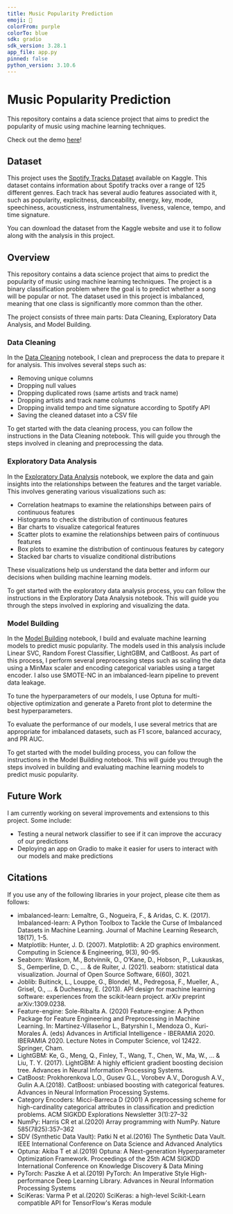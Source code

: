 ```yaml
---
title: Music Popularity Prediction
emoji: 🚀
colorFrom: purple
colorTo: blue
sdk: gradio
sdk_version: 3.28.1
app_file: app.py
pinned: false
python_version: 3.10.6
---
```


# Music Popularity Prediction

This repository contains a data science project that aims to predict the popularity of music using machine learning techniques.

Check out the demo [here](https://huggingface.co/spaces/diivien/Music-Popularity-Prediction)!

## Dataset

This project uses the [Spotify Tracks Dataset](https://www.kaggle.com/datasets/maharshipandya/-spotify-tracks-dataset) available on Kaggle. This dataset contains information about Spotify tracks over a range of 125 different genres. Each track has several audio features associated with it, such as popularity, explicitness, danceability, energy, key, mode, speechiness, acousticness, instrumentalness, liveness, valence, tempo, and time signature.

You can download the dataset from the Kaggle website and use it to follow along with the analysis in this project.

## Overview

This repository contains a data science project that aims to predict the popularity of music using machine learning techniques. The project is a binary classification problem where the goal is to predict whether a song will be popular or not. The dataset used in this project is imbalanced, meaning that one class is significantly more common than the other.

The project consists of three main parts: Data Cleaning, Exploratory Data Analysis, and Model Building.

### Data Cleaning

In the [Data Cleaning](https://github.com/diivien/Music-Popularity-Prediction/blob/master/Data%20Cleaning.ipynb) notebook, I clean and preprocess the data to prepare it for analysis. This involves several steps such as:

- Removing unique columns
- Dropping null values
- Dropping duplicated rows (same artists and track name)
- Dropping artists and track name columns
- Dropping invalid tempo and time signature according to Spotify API
- Saving the cleaned dataset into a CSV file

To get started with the data cleaning process, you can follow the instructions in the Data Cleaning notebook. This will guide you through the steps involved in cleaning and preprocessing the data.

### Exploratory Data Analysis

In the [Exploratory Data Analysis](https://github.com/diivien/Music-Popularity-Prediction/blob/master/Exploratory%20Data%20Analysis.ipynb) notebook, we explore the data and gain insights into the relationships between the features and the target variable. This involves generating various visualizations such as:

- Correlation heatmaps to examine the relationships between pairs of continuous features
- Histograms to check the distribution of continuous features
- Bar charts to visualize categorical features
- Scatter plots to examine the relationships between pairs of continuous features
- Box plots to examine the distribution of continuous features by category
- Stacked bar charts to visualize conditional distributions

These visualizations help us understand the data better and inform our decisions when building machine learning models.

To get started with the exploratory data analysis process, you can follow the instructions in the Exploratory Data Analysis notebook. This will guide you through the steps involved in exploring and visualizing the data.

### Model Building

In the [Model Building](https://github.com/diivien/Music-Popularity-Prediction/blob/master/Model%20Building.ipynb) notebook, I build and evaluate machine learning models to predict music popularity. The models used in this analysis include Linear SVC, Random Forest Classifier, LightGBM, and CatBoost. As part of this process, I perform several preprocessing steps such as scaling the data using a MinMax scaler and encoding categorical variables using a target encoder. I also use SMOTE-NC in an imbalanced-learn pipeline to prevent data leakage.

To tune the hyperparameters of our models, I use Optuna for multi-objective optimization and generate a Pareto front plot to determine the best hyperparameters.

To evaluate the performance of our models, I use several metrics that are appropriate for imbalanced datasets, such as F1 score, balanced accuracy, and PR AUC.

To get started with the model building process, you can follow the instructions in the Model Building notebook. This will guide you through the steps involved in building and evaluating machine learning models to predict music popularity.

## Future Work

I am currently working on several improvements and extensions to this project. Some include:

- Testing a neural network classifier to see if it can improve the accuracy of our predictions
- Deploying an app on Gradio to make it easier for users to interact with our models and make predictions


## Citations

If you use any of the following libraries in your project, please cite them as follows:

- imbalanced-learn: Lemaître, G., Nogueira, F., & Aridas, C. K. (2017). Imbalanced-learn: A Python Toolbox to Tackle the Curse of Imbalanced Datasets in Machine Learning. Journal of Machine Learning Research, 18(17), 1-5.
- Matplotlib: Hunter, J. D. (2007). Matplotlib: A 2D graphics environment. Computing in Science & Engineering, 9(3), 90-95.
- Seaborn: Waskom, M., Botvinnik, O., O’Kane, D., Hobson, P., Lukauskas, S., Gemperline, D. C., ... & de Ruiter, J. (2021). seaborn: statistical data visualization. Journal of Open Source Software, 6(60), 3021.
- Joblib: Buitinck, L., Louppe, G., Blondel, M., Pedregosa, F., Mueller, A., Grisel, O., ... & Duchesnay, E. (2013). API design for machine learning software: experiences from the scikit-learn project. arXiv preprint arXiv:1309.0238.
- Feature-engine: Sole-Ribalta A. (2020) Feature-engine: A Python Package for Feature Engineering and Preprocessing in Machine Learning. In: Martínez-Villaseñor L., Batyrshin I., Mendoza O., Kuri-Morales Á. (eds) Advances in Artificial Intelligence - IBERAMIA 2020. IBERAMIA 2020. Lecture Notes in Computer Science, vol 12422. Springer, Cham.
- LightGBM: Ke, G., Meng, Q., Finley, T., Wang, T., Chen, W., Ma, W., ... & Liu, T. Y. (2017). LightGBM: A highly efficient gradient boosting decision tree. Advances in Neural Information Processing Systems.
- CatBoost: Prokhorenkova L.O., Gusev G.L., Vorobev A.V., Dorogush A.V., Gulin A.A.(2018). CatBoost: unbiased boosting with categorical features. Advances in Neural Information Processing Systems.
- Category Encoders: Micci-Barreca D (2001) A preprocessing scheme for high-cardinality categorical attributes in classification and prediction problems. ACM SIGKDD Explorations Newsletter 3(1):27–32
- NumPy: Harris CR et al.(2020) Array programming with NumPy. Nature 585(7825):357–362
- SDV (Synthetic Data Vault): Patki N et al.(2016) The Synthetic Data Vault. IEEE International Conference on Data Science and Advanced Analytics
- Optuna: Akiba T et al.(2019) Optuna: A Next-generation Hyperparameter Optimization Framework. Proceedings of the 25th ACM SIGKDD International Conference on Knowledge Discovery & Data Mining
- PyTorch: Paszke A et al.(2019) PyTorch: An Imperative Style High-performance Deep Learning Library. Advances in Neural Information Processing Systems
- SciKeras: Varma P et al.(2020) SciKeras: a high-level Scikit-Learn compatible API for TensorFlow's Keras module
